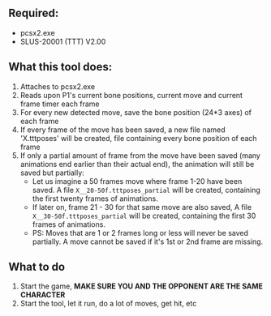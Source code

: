 ## Required:
- pcsx2.exe
- SLUS-20001 (TTT) V2.00

## What this tool does:
1. Attaches to pcsx2.exe
2. Reads upon P1's current bone positions, current move and current frame timer each frame
3. For every new detected move, save the bone position (24*3 axes) of each frame
4. If every frame of the move has been saved, a new file named 'X.tttposes' will be created, file containing every bone position of each frame
5. If only a partial amount of frame from the move have been saved (many animations end earlier than their actual end), the animation will still be saved but partially:
    - Let us imagine a 50 frames move where frame 1-20 have been saved. A file `X__20-50f.tttposes_partial` will be created, containing the first twenty frames of animations.
    - If later on, frame 21 - 30 for that same move are also saved, A file `X__30-50f.tttposes_partial` will be created, containing the first 30 frames of animations.
    - PS: Moves that are 1 or 2 frames long or less will never be saved partially. A move cannot be saved if it's 1st or 2nd frame are missing.


## What to do 
1. Start the game, **MAKE SURE YOU AND THE OPPONENT ARE THE SAME CHARACTER**
1. Start the tool, let it run, do a lot of moves, get hit, etc
